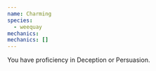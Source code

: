 ```yaml
---
name: Charming
species:
  - weequay
mechanics:
mechanics: []
---
```

You have proficiency in Deception or Persuasion.
